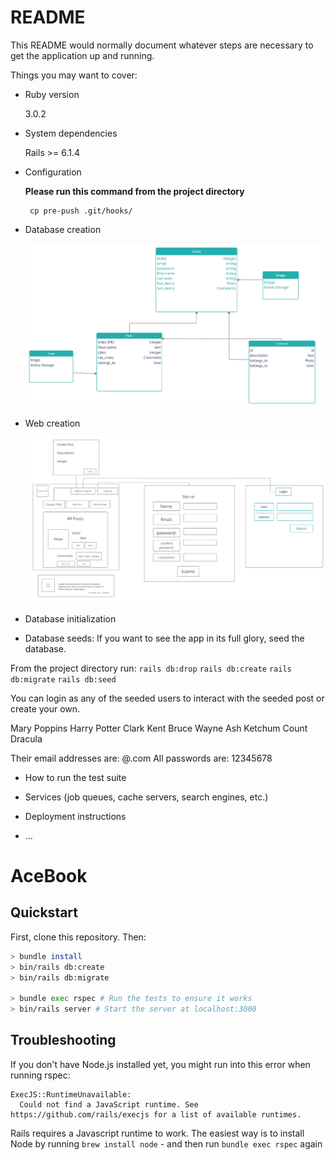 # README

This README would normally document whatever steps are necessary to get the
application up and running.

Things you may want to cover:

* Ruby version

  3.0.2
* System dependencies

  Rails >= 6.1.4
* Configuration

  **Please run this command from the project directory**
  ```
   cp pre-push .git/hooks/
  ```
* Database creation

  ![Screenshot](db.jpg)

* Web creation

  ![Screenshot](web.jpg)
* Database initialization

* Database seeds:
If you want to see the app in its full glory, seed the database.

From the project directory run:
`rails db:drop`
`rails db:create`
`rails db:migrate`
`rails db:seed`

You can login as any of the seeded users to interact with the seeded post or create your own.

Mary Poppins
Harry Potter
Clark Kent
Bruce Wayne
Ash Ketchum
Count Dracula

Their email addresses are: <first letter of first name>@<first letter of last name>.com
All passwords are: 12345678

* How to run the test suite

* Services (job queues, cache servers, search engines, etc.)

* Deployment instructions

* ...


# AceBook

## Quickstart

First, clone this repository. Then:

```bash
> bundle install
> bin/rails db:create
> bin/rails db:migrate

> bundle exec rspec # Run the tests to ensure it works
> bin/rails server # Start the server at localhost:3000
```

## Troubleshooting

If you don't have Node.js installed yet, you might run into this error when running rspec:

```
ExecJS::RuntimeUnavailable:
  Could not find a JavaScript runtime. See https://github.com/rails/execjs for a list of available runtimes.
 ```

Rails requires a Javascript runtime to work. The easiest way is to install Node by running `brew install node` - and then run `bundle exec rspec` again
